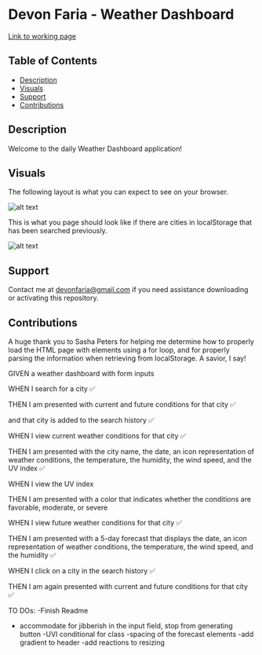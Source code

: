 # Devon Faria - Weather Dashboard

[Link to working page](https://devonfaria.github.io/weather-application/)




## Table of Contents

* [Description](#description)
* [Visuals](#visuals)
* [Support](#Support)
* [Contributions](#contributions)




## Description

Welcome to the daily Weather Dashboard application! 

## Visuals

The following layout is what you can expect to see on your browser.

![alt text](./assets/images/Work-Day-Scheduler-start.png)

This is what you page should look like if there are cities in localStorage that has been searched previously.

![alt text](./assets/images/Work-Day-Scheduler-filled.png)

## Support

Contact me at devonfaria@gmail.com if you need assistance downloading or activating this repository.

## Contributions

A huge thank you to Sasha Peters for helping me determine how to properly load the HTML page with elements using a for loop, and for properly parsing the information when retrieving from localStorage. A savior, I say!




GIVEN a weather dashboard with form inputs

WHEN I search for a city ✅

THEN I am presented with current and future conditions for that city ✅

and that city is added to the search history ✅

WHEN I view current weather conditions for that city ✅

THEN I am presented with the city name, the date, an icon representation of weather conditions, the temperature, the humidity, the wind speed, and the UV index ✅

WHEN I view the UV index

THEN I am presented with a color that indicates whether the conditions are favorable, moderate, or severe

WHEN I view future weather conditions for that city ✅

THEN I am presented with a 5-day forecast that displays the date, an icon representation of weather conditions, the temperature, the wind speed, and the humidity ✅

WHEN I click on a city in the search history ✅

THEN I am again presented with current and future conditions for that city ✅


TO DOs:
-Finish Readme
- accommodate for jibberish in the input field, stop from generating button
-UVI conditional for class
-spacing of the forecast elements
-add gradient to header
-add reactions to resizing